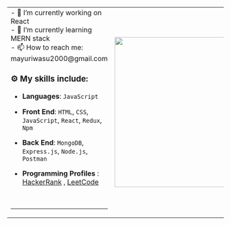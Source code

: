 <table>
  <tr vorder="none">
<td>
 - 🔭 I’m currently working on React 
 <br>
 - 🌱 I’m currently learning MERN stack 
 <br>
 - 📫 How to reach me: mayuriwasu2000@gmail.com
<!--  - 🔗 My portfolio :  -->
<!-- - ⚡ Fun fact: I love playing Chess even though i am noob in chess -->


### :gear: My skills include:

- **Languages**: `JavaScript`

- **Front End**: `HTML`, `CSS`, `JavaScript`, `React`, `Redux`, `Npm`  

- **Back End**:  `MongoDB`, `Express.js`, `Node.js`, `Postman`

- **Programming Profiles** :  [HackerRank](https://www.hackerrank.com/mayuriwasu2000?hr_r=1) , [LeetCode](https://leetcode.com/mayuriwasu_23/) 

<br/>
  
---
 </td>
  <td><img height="350px" width="600px" src="https://cdn.dribbble.com/users/2238041/screenshots/4763918/working.gif"/></td>
  </tr>
  </table>
